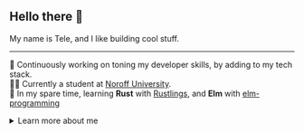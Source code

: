 ## Hello there 👋

My name is Tele, and I like building cool stuff.

---

🔭 Continuously working on toning my developer skills, by adding to my tech stack.<br/>
👨‍🎓 Currently a student at [Noroff University](#studies).<br/>
🌱 In my spare time, learning **Rust** with [Rustlings](https://github.com/rust-lang/rustlings), and **Elm** with [elm-programming](https://elmprogramming.com)


<details>
    <summary>Learn more about me</summary>
</br>

### Portfolio

- [Portfolio](www.telecasteren.com)

### Reach me:

- [telecasternilsen](https://telecasternilsen.com/#contact)
- [LinkedIn profile](https://www.linkedin.com/in/tele-caster-nilsen-7002b9249/)

## Work and Studies

### Work:

I'm a **Onboarding manager** for a software company called Cubit, delivering **Audit Caseflow Systems** for Governmental bodies. There I'm in charge of handling new incoming clients and see to their data is being converted efficiently. So I dive into different databases, tackling problems on a steady basis.

### School:<br/>

**Front-End development**<br/>
Noroff School of Technology and Digital Media - [Noroff University](https://www.noroff.no/en/studies/vocational-school/front-end-development)

**Other studies**<br/>
- [Rustlings](https://github.com/rust-lang/rustlings) and [Book of Rust](https://doc.rust-lang.org/stable/book/)<br/>
- [elm-programming](https://elmprogramming.com)

### Core foundation
✅ HTML, CSS, JavaScript, Typescript, MySQL / SQL<br/>
🟠 [Rust](https://doc.rust-lang.org/stable/book/) _(Beginner)_ <br/>
🟠 [.NET](https://dotnet.microsoft.com/en-us/) _(Beginner)_


**Tools & Frameworks**
✅ [Git](https://git-scm.com/), [VS Code](https://code.visualstudio.com/), [Node.js](https://nodejs.org/en), [Next.js](https://nodejs.org/en), [React](https://react.dev/), [Tailwind](https://tailwindcss.com/), [Bootstrap](https://getbootstrap.com/)<br/>

**Database and deployment tools**
- Docker, Vercel, Firebase, Render
</details>

